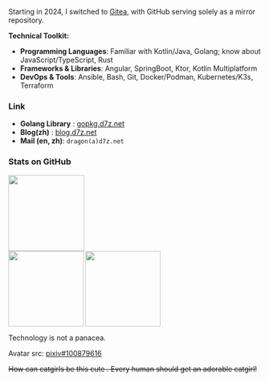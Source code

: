Starting in 2024, I switched to [Gitea](https://github.com/go-gitea/gitea.git), with GitHub serving solely as a mirror repository.

**Technical Toolkit:**

- **Programming Languages**: Familiar with Kotlin/Java, Golang; know about JavaScript/TypeScript, Rust
- **Frameworks & Libraries**: Angular, SpringBoot, Ktor, Kotlin Multiplatform
- **DevOps & Tools**: Ansible, Bash, Git, Docker/Podman, Kubernetes/K3s, Terraform

### Link

-  **Golang Library** : [gopkg.d7z.net](https://gopkg.d7z.net)
-  **Blog(zh)** : [blog.d7z.net](https://blog.d7z.net)
-  **Mail (en, zh)**: `dragon(a)d7z.net`

### Stats on GitHub

<img src="http://github-profile-summary-cards.vercel.app/api/cards/profile-details?username=ExplodingDragon&theme=github_dark" height="151">
<div align="left">
  <img src="http://github-profile-summary-cards.vercel.app/api/cards/stats?username=ExplodingDragon&theme=github_dark" align="left" height="150">
  <img src="https://github-profile-summary-cards.vercel.app/api/cards/most-commit-language?username=ExplodingDragon&theme=github_dark" align="left" height="150">
  &nbsp;<br clear="all">
</div>

Technology is not a panacea.

Avatar src: [pixiv#100879616](https://www.pixiv.net/artworks/100879616)

~~How can catgirls be this cute .  Every human should get an adorable catgirl!~~
